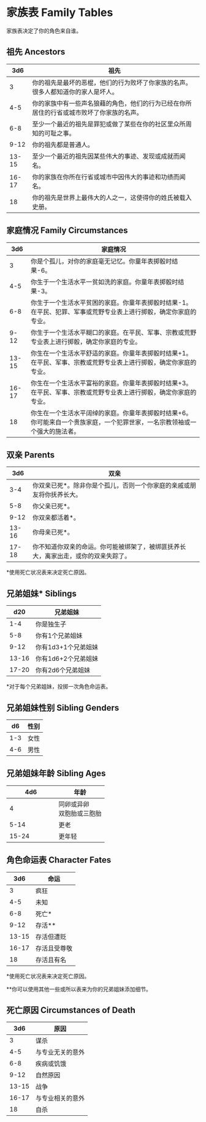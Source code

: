 # 家族表 Family Tables

家族表决定了你的角色来自谁。

## 祖先 Ancestors

<table>
<thead>
<tr class="header">
<th>3d6</th>
<th>祖先</th>
</tr>
</thead>
<tbody>
<tr class="odd">
<td>3</td>
<td>你的祖先是最坏的恶棍，他们的行为败坏了你家族的名声。很多人都知道你的家人是坏人。</td>
</tr>
<tr class="even">
<td>4-5</td>
<td>你的家族中有一些声名狼藉的角色，他们的行为已经在你所居住的行省或城市败坏了你家族的名声。</td>
</tr>
<tr class="odd">
<td>6-8</td>
<td>至少一个最近的祖先是罪犯或做了某些在你的社区里众所周知的可耻之事。</td>
</tr>
<tr class="even">
<td>9-12</td>
<td>你的祖先都是普通人。</td>
</tr>
<tr class="odd">
<td>13-15</td>
<td>至少一个最近的祖先因某些伟大的事迹、发现或成就而闻名。</td>
</tr>
<tr class="even">
<td>16-17</td>
<td>你的家族在你所在行省或城市中因伟大的事迹和功绩而闻名。</td>
</tr>
<tr class="odd">
<td>18</td>
<td>你的祖先是世界上最伟大的人之一，这使得你的姓氏被载入史册。</td>
</tr>
</tbody>
</table>

## 家庭情况 Family Circumstances

<table>
<thead>
<tr class="header">
<th>3d6</th>
<th>家庭情况</th>
</tr>
</thead>
<tbody>
<tr class="odd">
<td>3</td>
<td>你是个孤儿，对你的家庭毫无记忆。你童年表掷骰时结果-6。</td>
</tr>
<tr class="even">
<td>4-5</td>
<td>你生于一个生活水平一贫如洗的家庭。你童年表掷骰时结果-3。</td>
</tr>
<tr class="odd">
<td>6-8</td>
<td>你生于一个生活水平贫困的家庭。你童年表掷骰时结果-1。在平民、犯罪、军事或荒野专业表上进行掷骰，确定你家庭的专业。</td>
</tr>
<tr class="even">
<td>9-12</td>
<td>你生于一个生活水平糊口的家庭。在平民、军事、宗教或荒野专业表上进行掷骰，确定你家庭的专业。</td>
</tr>
<tr class="odd">
<td>13-15</td>
<td>你生在一个生活水平舒适的家庭。你童年表掷骰时结果+1。在平民、军事、宗教或荒野专业表上进行掷骰，确定你家庭的专业。</td>
</tr>
<tr class="even">
<td>16-17</td>
<td>你生在一个生活水平富裕的家庭。你童年表掷骰时结果+3。在平民、军事、宗教或荒野专业表上进行掷骰，确定你家庭的专业。</td>
</tr>
<tr class="odd">
<td>18</td>
<td>你生在一个生活水平阔绰的家庭。你童年表掷骰时结果+6。你可能来自一个贵族家庭，一个犯罪世家，一名宗教领袖或一个强大的施法者。</td>
</tr>
</tbody>
</table>

## 双亲 Parents

<table>
<thead>
<tr class="header">
<th>3d6</th>
<th>双亲</th>
</tr>
</thead>
<tbody>
<tr class="odd">
<td>3-4</td>
<td>你双亲已死*。除非你是个孤儿，否则一个你家庭的亲戚或朋友将你抚养长大。</td>
</tr>
<tr class="even">
<td>5-8</td>
<td>你父亲已死*。</td>
</tr>
<tr class="odd">
<td>9-12</td>
<td>你双亲都活着*。</td>
</tr>
<tr class="even">
<td>13-16</td>
<td>你母亲已死*。</td>
</tr>
<tr class="odd">
<td>17-18</td>
<td>你不知道你双亲的命运。你可能被绑架了，被绑匪抚养长大，离家出走，或你的双亲失踪了。</td>
</tr>
</tbody>
</table>

\*使用死亡状况表来决定死亡原因。

## 兄弟姐妹\* Siblings

<table>
<thead>
<tr class="header">
<th>d20</th>
<th>兄弟姐妹</th>
</tr>
</thead>
<tbody>
<tr class="odd">
<td>1-4</td>
<td>你是独生子</td>
</tr>
<tr class="even">
<td>5-8</td>
<td>你有1个兄弟姐妹</td>
</tr>
<tr class="odd">
<td>9-12</td>
<td>你有1d3+1个兄弟姐妹</td>
</tr>
<tr class="even">
<td>13-16</td>
<td>你有1d6+2个兄弟姐妹</td>
</tr>
<tr class="odd">
<td>17-20</td>
<td>你有2d6个兄弟姐妹</td>
</tr>
</tbody>
</table>

\*对于每个兄弟姐妹，投掷一次角色命运表。

## 兄弟姐妹性别 Sibling Genders

<table>
<thead>
<tr class="header">
<th>d6</th>
<th>性别</th>
</tr>
</thead>
<tbody>
<tr class="odd">
<td>1-3</td>
<td>女性</td>
</tr>
<tr class="even">
<td>4-6</td>
<td>男性</td>
</tr>
</tbody>
</table>

## 兄弟姐妹年龄 Sibling Ages

<table>
<colgroup>
<col style="width: 50%" />
<col style="width: 50%" />
</colgroup>
<thead>
<tr class="header">
<th>4d6</th>
<th>年龄</th>
</tr>
</thead>
<tbody>
<tr class="odd">
<td>4</td>
<td>同卵或异卵<br />
双胞胎或三胞胎</td>
</tr>
<tr class="even">
<td>5-14</td>
<td>更老</td>
</tr>
<tr class="odd">
<td>15-24</td>
<td>更年轻</td>
</tr>
</tbody>
</table>

## 角色命运表 Character Fates

<table>
<thead>
<tr class="header">
<th>3d6</th>
<th>命运</th>
</tr>
</thead>
<tbody>
<tr class="odd">
<td>3</td>
<td>疯狂</td>
</tr>
<tr class="even">
<td>4-5</td>
<td>未知</td>
</tr>
<tr class="odd">
<td>6-8</td>
<td>死亡*</td>
</tr>
<tr class="even">
<td>9-12</td>
<td>存活**</td>
</tr>
<tr class="odd">
<td>13-15</td>
<td>存活但遭贬</td>
</tr>
<tr class="even">
<td>16-17</td>
<td>存活且受尊敬</td>
</tr>
<tr class="odd">
<td>18</td>
<td>存活且有名</td>
</tr>
</tbody>
</table>

\*使用死亡状况表来决定死亡原因。

\*\*你可以使用其他一些或所以表来为你的兄弟姐妹添加细节。

## 死亡原因 Circumstances of Death

<table>
<thead>
<tr class="header">
<th>3d6</th>
<th>原因</th>
</tr>
</thead>
<tbody>
<tr class="odd">
<td>3</td>
<td>谋杀</td>
</tr>
<tr class="even">
<td>4-5</td>
<td>与专业无关的意外</td>
</tr>
<tr class="odd">
<td>6-8</td>
<td>疾病或饥饿</td>
</tr>
<tr class="even">
<td>9-12</td>
<td>自然原因</td>
</tr>
<tr class="odd">
<td>13-15</td>
<td>战争</td>
</tr>
<tr class="even">
<td>16-17</td>
<td>与专业相关的意外</td>
</tr>
<tr class="odd">
<td>18</td>
<td>自杀</td>
</tr>
</tbody>
</table>

 
